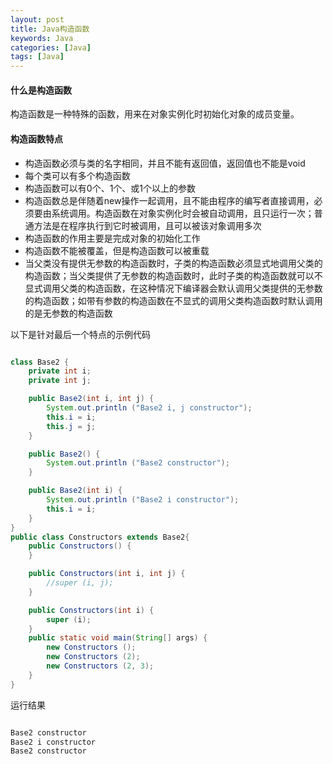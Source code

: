 ```yaml
---
layout: post
title: Java构造函数
keywords: Java
categories: [Java]
tags: [Java]
---
```

#### 什么是构造函数
构造函数是一种特殊的函数，用来在对象实例化时初始化对象的成员变量。

#### 构造函数特点

* 构造函数必须与类的名字相同，并且不能有返回值，返回值也不能是void
* 每个类可以有多个构造函数
* 构造函数可以有0个、1个、或1个以上的参数
* 构造函数总是伴随着new操作一起调用，且不能由程序的编写者直接调用，必须要由系统调用。构造函数在对象实例化时会被自动调用，且只运行一次；普通方法是在程序执行到它时被调用，且可以被该对象调用多次
* 构造函数的作用主要是完成对象的初始化工作
* 构造函数不能被覆盖，但是构造函数可以被重载
* 当父类没有提供无参数的构造函数时，子类的构造函数必须显式地调用父类的构造函数；当父类提供了无参数的构造函数时，此时子类的构造函数就可以不显式调用父类的构造函数，在这种情况下编译器会默认调用父类提供的无参数的构造函数；如带有参数的构造函数在不显式的调用父类构造函数时默认调用的是无参数的构造函数

以下是针对最后一个特点的示例代码

```java

class Base2 {
    private int i;
    private int j;

    public Base2(int i, int j) {
        System.out.println ("Base2 i, j constructor");
        this.i = i;
        this.j = j;
    }

    public Base2() {
        System.out.println ("Base2 constructor");
    }

    public Base2(int i) {
        System.out.println ("Base2 i constructor");
        this.i = i;
    }
}
public class Constructors extends Base2{
    public Constructors() {
    }

    public Constructors(int i, int j) {
        //super (i, j);
    }

    public Constructors(int i) {
        super (i);
    }
    public static void main(String[] args) {
        new Constructors ();
        new Constructors (2);
        new Constructors (2, 3);
    }
}

```
运行结果

```java

Base2 constructor
Base2 i constructor
Base2 constructor

```